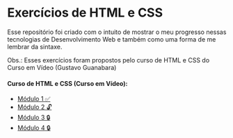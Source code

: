 # Exercícios de HTML e CSS

Esse repositório foi criado com o intuito de mostrar o meu progresso nessas tecnologias de Desenvolvimento Web e também como uma forma de me lembrar da sintaxe.

Obs.: Esses exercícios foram propostos pelo curso de HTML e CSS do Curso em Vídeo (Gustavo Guanabara)

#### Curso de HTML e CSS (Curso em Vídeo):
<ul>
<li><a href="modulo1">Módulo 1 ✅</a></li>
<li><a href="modulo2">Módulo 2 🔓</a></li>
<li><a href="https://www.youtube.com/playlist?list=PLHz_AreHm4dmcAviDwiGgHbeEJToxbOpZ">Módulo 3 🔒</a></li>
<li><a href="https://www.youtube.com/playlist?list=PLHz_AreHm4dkcVCk2Bn_fdVQ81Fkrh6WT">Módulo 4 🔒</a></li>
</ul>
